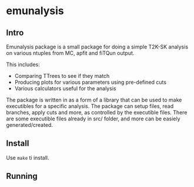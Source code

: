 emunalysis
=======

## Intro
Emunalysis package is a small package for doing a simple T2K-SK analysis on
various ntuples from MC, apfit and fiTQun output.

This includes:
  * Comparing TTrees to see if they match
  * Producing plots for various parameters using pre-defined cuts
  * Various calculators useful for the analysis

The package is written in as a form of a library that can be used to make
executibles for a specific analysis. The package can setup files, read branches,
apply cuts and more, as controlled by the executible files. There are some
executible files already in src/ folder, and more can be easiely
generated/created.

## Install
Use `make` ti install. 

## Running

